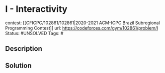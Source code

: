 # I - Interactivity

contest: [[CFICPC/102861/102861|2020-2021 ACM-ICPC Brazil Subregional Programming Contest]]
url: https://codeforces.com/gym/102861/problem/I
Status: #UNSOLVED
Tags: #

## Description

## Solution

